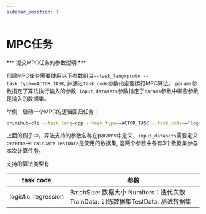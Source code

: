```yaml
---
sidebar_position: 1
---
```



# MPC任务

*** 提交MPC任务的参数说明 ***

创建MPC任务需要使用以下参数组合`--task_lang=proto --task_type==ACTOR_TASK`, 并通过`task_code`参数指定要运行MPC算法。
`params`参数指定了算法执行输入的参数, `input_datasets`参数指定了`params`参数中哪些参数是输入的数据集。

举例：启动一个MPC的逻辑回归任务：

```bash
primihub-cli --task_lang=cpp --task_type==ACTOR_TASK --task_code=="logistic_regression" --params="BatchSize:INT32:0:128,NumIters:INT32:0:100,TrainData:STRING:0:train_party_0;train_party_1;train_party_2,TestData:STRING:0:test_party_0;test_party_1;test_party_2"
```

上面的例子中，算法支持的参数名称在params中定义，`input_datasets`需要定义params中`TrainData` `TestData`是使用的数据集, 这两个参数中各有3个数据集参与本次计算任务。

支持的算法类型有

| task code | 参数 |
| ---- | ---- |
| logistic_regression | BatchSize: 数据大小 NumIters：迭代次数 TrainData: 训练数据集TestData: 测试数据集 |

